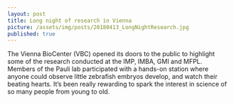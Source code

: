 ```yaml
---
layout: post
title: Long night of research in Vienna
picture: /assets/img/posts/20180413_LongNightResearch.jpg
published: true
---
```

The Vienna BioCenter (VBC) opened its doors to the public to highlight some of the research conducted at the IMP, IMBA, GMI and MFPL. Members of the Pauli lab participated with a hands-on station where anyone could observe little zebrafish embryos develop, and watch their beating hearts. It’s been really rewarding to spark the interest in science of so many people from young to old.
